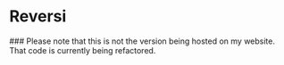 # Reversi

### Please note that this is not the version being hosted on my website. That code is currently being refactored.

